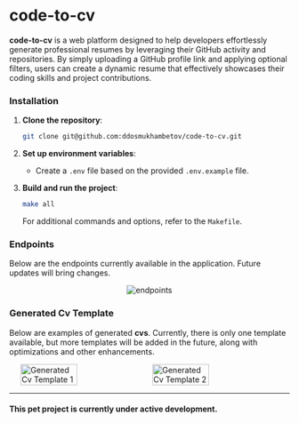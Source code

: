 # code-to-cv

**code-to-cv** is a web platform designed to help developers effortlessly generate professional resumes by leveraging
their GitHub activity and repositories. By simply uploading a GitHub profile link and applying optional filters, users
can create a dynamic resume that effectively showcases their coding skills and project contributions.

### Installation

1. **Clone the repository**:
   ```bash
   git clone git@github.com:ddosmukhambetov/code-to-cv.git
   ```

2. **Set up environment variables**:
    - Create a `.env` file based on the provided `.env.example` file.

3. **Build and run the project**:
      ```bash
      make all
      ```

   For additional commands and options, refer to the `Makefile`.

### Endpoints

Below are the endpoints currently available in the application. Future updates will bring changes.
<div style="display: flex; justify-content: center; gap: 10px">
   <img src="https://i.ibb.co.com/cxHDbcT/Screenshot-from-2024-08-21-16-28-41.png" alt="endpoints">
</div>

### Generated Cv Template

Below are examples of generated **cvs**. Currently, there is only one template available, but more templates will be
added in the future, along with optimizations and other enhancements.
<div style="display: flex; justify-content: center; gap: 10px;">
    <img src="https://i.ibb.co.com/XVXCfrW/main-ddos-page-0001.jpg" alt="Generated Cv Template 1" width="45%">
    <img src="https://i.ibb.co.com/7v2Tt27/main-ddos-page-0002.jpg" alt="Generated Cv Template 2" width="45%">
</div>

---

#### This pet project is currently under active development.